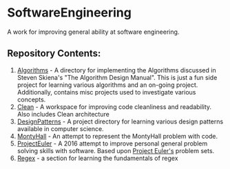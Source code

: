 # SoftwareEngineering
A work for improving general ability at software engineering.

## Repository Contents:
1. [Algorithms](./Algorithms) - A directory for implementing the Algorithms discussed in Steven Skiena's "The Algorithm Design Manual". This is just a fun side project for learning various algorithms and an on-going project. Additionally, contains misc projects used to investigate various concepts.
2. [Clean](./clean) - A workspace for improving code cleanliness and readability. Also includes Clean architecture
3. [DesignPatterns](./DesignPatterns) - A project directory for learning various design patterns available in computer science.
4. [MontyHall](./MontyHall) - An attempt to represent the MontyHall problem with code.
5. [ProjectEuler](./ProjectEuler) - A 2016 attempt to improve personal general problem solving skills with software. Based upon [Project Euler's](https://projecteuler.net/) problem sets.
7. [Regex](https://github.com/cybervoid/BetterProgramming/tree/master/SoftwareEngineering/Fundamentals/Regex) - a section for learning the fundamentals of regex
